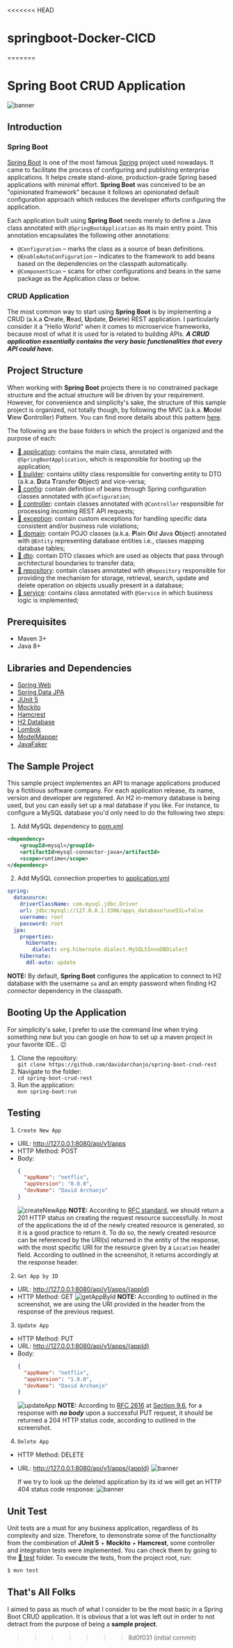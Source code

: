 <<<<<<< HEAD
# springboot-Docker-CICD
=======
# Spring Boot CRUD Application 
![banner](./assets/banner.jpg)

## Introduction

### Spring Boot
[Spring Boot](https://spring.io/projects/spring-boot) is one of the most famous [Spring](https://spring.io/projects/spring-framework) project used nowadays. It came to facilitate the process of configuring and publishing enterprise applications. It helps create stand-alone, production-grade Spring based applications with minimal effort. **Spring Boot** was conceived to be an "opinionated framework" because it follows an opinionated default configuration approach which reduces the developer efforts configuring the application.

Each application built using **Spring Boot** needs merely to define a Java class annotated with `@SpringBootApplication` as its main entry point. This annotation encapsulates the following other annotations:
- `@Configuration` – marks the class as a source of bean definitions.
- `@EnableAutoConfiguration` – indicates to the framework to add beans based on the dependencies on the classpath automatically.
- `@ComponentScan` – scans for other configurations and beans in the same package as the Application class or below.

### CRUD Application
The most common way to start using **Spring Boot** is by implementing a CRUD (a.k.a **C**reate, **R**ead, **U**pdate, **D**elete) REST application. I particularly consider it a "Hello World" when it comes to microservice frameworks, because most of what it is used for is related to building APIs. ***A CRUD application essentially contains the very basic functionalities that every API could have.***


## Project Structure
When working with **Spring Boot** projects there is no constrained package structure and the actual structure will be driven by your requirement. However, for convenience and simplicity's sake, the structure of this sample project is organized, not totally though, by following the MVC (a.k.a. **M**odel **V**iew **C**ontroller) Pattern. You can find more details about this pattern [here](https://examples.javacodegeeks.com/spring-mvc-architecture-overview-example/).

The following are the base folders in which the project is organized and the purpose of each:
- [📁 application](src/main/java/br/com/example/davidarchanjo/application): contains the main class, annotated with `@SpringBootApplication`, which is responsible for booting up the application;
- [📁 builder](src/main/java/br/com/example/davidarchanjo/builder): contains utility class responsible for converting entity to DTO (a.k.a. **D**ata **T**ransfer **O**bject) and vice-versa;
- [📁 config](src/main/java/br/com/example/davidarchanjo/config): contain definition of beans through Spring configuration classes annotated with `@Configuration`;
- [📁 controller](src/main/java/br/com/example/davidarchanjo/controller): contain classes annotated with `@Controller` responsible for processing incoming REST API requests;
- [📁 exception](src/main/java/br/com/example/davidarchanjo/exception): contain custom exceptions for handling specific data consistent and/or business rule violations;
- [📁 domain](src/main/java/br/com/example/davidarchanjo/model/domain): contain POJO classes (a.k.a. **P**lain **O**ld **J**ava **O**bject) annotated with `@Entity` representing database entities i.e., classes mapping database tables;
- [📁 dto](src/main/java/br/com/example/davidarchanjo/model/dto): contain DTO classes which are used as objects that pass through architectural boundaries to transfer data; 
- [📁 repository](src/main/java/br/com/example/davidarchanjo/repository): contain classes annotated with `@Repository` responsible for providing the mechanism for storage, retrieval, search, update and delete operation on objects usually present in a database;
- [📁 service](src/main/java/br/com/example/davidarchanjo/service): contains class annotated with `@Service` in which business logic is implemented;


## Prerequisites
- Maven 3+
- Java 8+


## Libraries and Dependencies
- [Spring Web](https://docs.spring.io/spring-framework/docs/current/reference/html/web.html)
- [Spring Data JPA](https://spring.io/projects/spring-data-jpa)
- [JUnit 5](https://junit.org/junit5/)
- [Mockito](https://site.mockito.org/)
- [Hamcrest](http://hamcrest.org/)
- [H2 Database](https://www.h2database.com/html/main.html)
- [Lombok](https://projectlombok.org/)
- [ModelMapper](http://modelmapper.org/)
- [JavaFaker](https://github.com/DiUS/java-faker)


## The Sample Project
This sample project implementes an API to manage applications produced by a fictitious software company. For each application release, its name, version and developer are registered. An H2 in-memory database is being used, but you can easily set up a real database if you like. For instance, to configure a MySQL database you'd only need to do the following two steps:

1. Add MySQL dependency to [pom.xml](./pom.xml)
````xml
<dependency>
    <groupId>mysql</groupId>
    <artifactId>mysql-connector-java</artifactId>
    <scope>runtime</scope>
</dependency>
````

2. Add MySQL connection properties to [application.yml](./src/main/resources/application.yml)
````yaml
spring:
  datasource:
    driverClassName: com.mysql.jdbc.Driver
    url: jdbc:mysql://127.0.0.1:3306/apps_database?useSSL=false
    username: root
    password: root
  jpa:
    properties:
      hibernate:
        dialect: org.hibernate.dialect.MySQL5InnoDBDialect
    hibernate:
      ddl-auto: update
````
**NOTE:** By default, **Spring Boot** configures the application to connect to H2 database with the username `sa` and an empty password when finding H2 connector dependency in the classpath.

## Booting Up the Application
For simplicity's sake, I prefer to use the command line when trying something new but you can google on how to set up a maven project in your favorite IDE.. 😉
<ol>
<li>Clone the repository:</li>
  <code>git clone https://github.com/davidarchanjo/spring-boot-crud-rest</code>
<li>Navigate to the folder:</li>
  <code>cd spring-boot-crud-rest</code>
<li>Run the application:</li>
  <code>mvn spring-boot:run</code>
</ol>


## Testing
1. `Create New App`
- URL: http://127.0.0.1:8080/api/v1/apps
- HTTP Method: POST
- Body:
  ````json
  {
    "appName": "netflix",
    "appVersion": "0.0.0",
    "devName": "David Archanjo"
  }
  ````
  ![createNewApp](./assets/createNewApp.jpg)
  **NOTE:** According to [RFC standard](https://www.w3.org/Protocols/rfc2616/rfc2616-sec10.html), we should return a 201 HTTP status on creating the request resource successfully. In most of the applications the id of the newly created resource is generated, so it is a good practice to return it. To do so, the newly created resource can be referenced by the URI(s) returned in the entity of the response, with the most specific URI for the resource given by a `Location` header field. According to outlined in the screenshot, it returns accordingly at the response header.

2. `Get App by ID`
- URL: http://127.0.0.1:8080/api/v1/apps/{appId} 
- HTTP Method: GET
  ![getAppById](./assets/getAppById.jpg)
  **NOTE:** According to outlined in the screenshot, we are using the URI provided in the header from the response of the previous request.

3. `Update App`
- HTTP Method: PUT
- URL: http://127.0.0.1:8080/api/v1/apps/{appId}
- Body:
  ````json
  {
    "appName": "netflix",
    "appVersion": "1.0.0",
    "devName": "David Archanjo"
  }
  ````
  ![updateApp](./assets/updateApp.jpg)
  **NOTE:** According to [RFC 2616](http://www.w3.org/Protocols/rfc2616/rfc2616.html) at [Section 9.6](http://www.w3.org/Protocols/rfc2616/rfc2616-sec9.html#sec9.6), for a response with ***no body*** upon a successful PUT request, it should be returned a 204 HTTP status code, according to outlined in the screenshot.
  
4. `Delete App`
- HTTP Method: DELETE
- URL: http://127.0.0.1:8080/api/v1/apps/{appId}
  ![banner](./assets/deleteApp.jpg)
  
  If we try to look up the deleted application by its id we will get an HTTP 404 status code response:
  ![banner](./assets/getAppById404.jpg)


## Unit Test
Unit tests are a must for any business application, regardless of its complexity and size. Therefore, to demonstrate some of the functionality from the combination of **JUnit 5** + **Mockito** + **Hamcrest**, some controller and integration tests were implemented. You can check them by going to the [📁 test](./src/test/java/br/com/darchanjo/examples/) folder. To execute the tests, from the project root, run:
````bash
$ mvn test
````


## That's All Folks
I aimed to pass as much of what I consider to be the most basic in a Spring Boot CRUD application. It is obvious that a lot was left out in order to not detract from the purpose of being a **sample project**.
>>>>>>> 8d0f031 (initial commit)
